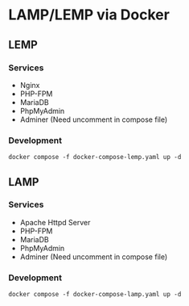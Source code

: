 # LAMP/LEMP via Docker

<h2>LEMP</h2>
<h3>Services</h3>
<ul>
  <li>Nginx</li>
  <li>PHP-FPM</li>
  <li>MariaDB</li>
  <li>PhpMyAdmin</li>
  <li>Adminer (Need uncomment in compose file)</li>
</ul>
<h3>Development</h3>
<code>docker compose -f docker-compose-lemp.yaml up -d</code>
<h2>LAMP</h2>
<h3>Services</h3>
<ul>
  <li>Apache Httpd Server</li>
  <li>PHP-FPM</li>
  <li>MariaDB</li>
  <li>PhpMyAdmin</li>
  <li>Adminer (Need uncomment in compose file)</li>
</ul>
<h3>Development</h3>
<code>docker compose -f docker-compose-lamp.yaml up -d</code>
